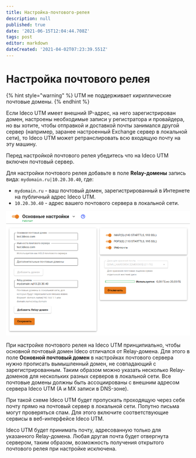 ```yaml
---
title: Настройка-почтового-релея
description: null
published: true
date: '2021-06-15T12:04:44.708Z'
tags: post
editor: markdown
dateCreated: '2021-04-02T07:23:39.551Z'
---
```


# Настройка почтового релея

{% hint style="warning" %}
UTM не поддерживает кириллические почтовые домены.
{% endhint %}

Если Ideco UTM имеет внешний IP-адрес, на него зарегистрирован домен, настроены необходимые записи у регистратора и провайдера, но вы хотите, чтобы отправкой и доставкой почты занимался другой сервер \(например, заранее настроенный Exchange сервер в локальной сети\), то Ideco UTM может ретранслировать всю входящую почту на эту машину.

Перед настройкой почтового релея убедитесь что на Ideco UTM включен почтовый сервер.

Для настройки почтового релея добавьте в поле **Relay-домены** запись вида: `mydomain.ru|10.20.30.40`, где:

* `mydomain.ru` - ваш почтовый домен, зарегистрированный в Интернете на публичный адрес Ideco UTM.
* `10.20.30.40` - адрес вашего почтового сервера в локальной сети.

![](../../.gitbook/assets/relay-domens.png)

При настройке почтового релея на Ideco UTM принципиально, чтобы основной почтовый домен Ideco отличался от Relay-домена. Для этого в поле **Основной почтовый домен** в настройках почтового сервера нужно прописать вымышленный домен, не совпадающий с зарегистрированным. Таким образом можно указать несколько Relay-доменов для нескольких разных серверов в локальной сети. Все почтовые домены должны быть ассоциированы с внешним адресом сервера Ideco UTM \(A и MX записи в DNS-зоне\).

При такой схеме Ideco UTM будет пропускать проходящую через себя почту прямо на почтовый сервер в локальной сети. Попутно письма могут проверяться спам. Для этого включите соответствующие сервисы в веб-интерфейсе Ideco UTM.

Ideco UTM будет принимать почту, адресованную только для указанного Relay-домена. Любая другая почта будет отвергнута сервером, таким образом, возможность получения открытого почтового релея при настройке исключена.

